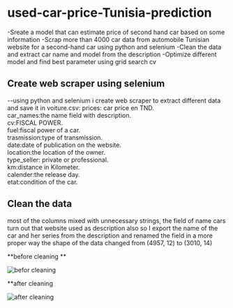 # used-car-price-Tunisia-prediction
-Sreate a model that can estimate price of second hand car based on some information 
-Scrap more than 4000 car data from automobile Tunisian website for a second-hand car using python and selenium
-Clean the data and extract car name and model from the description
-Optimize different model and find best parameter using grid search cv
## Create web scraper using selenium
--using python and selenium i create web scraper to extract different data and save it in voiture.csv:
prices: car price en TND.<br>
car_names:the name field with description.<br>
cv:FISCAL POWER.<br>
fuel:fiscal power of a car.<br>
trasmission:type of transmission.<br>
date:date of publication on the website.<br>
location:the location of the owner.<br>
type_seller: private or professional.<br>
km:distance in Kilometer.<br>
calender:the release day.<br>
etat:condition of the car.<br>
## Clean the data
most of the columns mixed with unnecessary strings, the field of name cars turn out that website used as description also so I export the name of the car and her series from the description and renamed the field in a more proper way
the shape of the data changed from (4957, 12) to  (3010, 14)<br>

**before cleaning **<br>

![befor cleaning](https://github.com/Marwen-93/used-car-price-Tunisia-prediction/blob/main/voiture.png)<br>

**after cleaning<br>

![after cleaning](https://github.com/Marwen-93/used-car-price-Tunisia-prediction/blob/main/data_leaned.png)<br>
